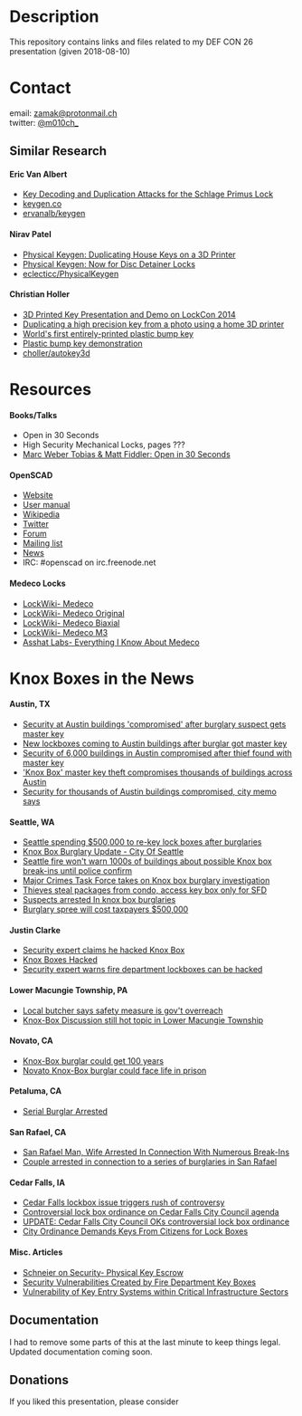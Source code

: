 # Description
This repository contains links and files related to my DEF CON 26 presentation (given 2018-08-10)

# Contact
email: zamak@protonmail.ch  
twitter: [@m010ch_](https://twitter.com/m010ch_)

## Similar Research

#### Eric Van Albert
* [Key Decoding and Duplication Attacks for the Schlage Primus Lock](https://www.youtube.com/watch?v=rLMRwB5QUBA)
* [keygen.co](https://keygen.co/)
* [ervanalb/keygen](https://github.com/ervanalb/keygen)


#### Nirav Patel
* [Physical Keygen: Duplicating House Keys on a 3D Printer](https://eclecti.cc/hardware/physical-keygen-duplicating-house-keys-on-a-3d-printer)
* [Physical Keygen: Now for Disc Detainer Locks](https://eclecti.cc/hardware/physical-keygen-now-for-disc-detainer-locks)
* [eclecticc/PhysicalKeygen](https://github.com/eclecticc/PhysicalKeygen)


#### Christian Holler
* [3D Printed Key Presentation and Demo on LockCon 2014](https://www.youtube.com/watch?v=3pSa0pslxpU)
* [Duplicating a high precision key from a photo using a home 3D printer](https://www.youtube.com/watch?v=kUD_7p7uEV0)
* [World's first entirely-printed plastic bump key](https://www.youtube.com/watch?v=2MCUXF84WuY)
* [Plastic bump key demonstration](https://www.youtube.com/watch?v=wX2s1KkvyxI)
* [choller/autokey3d](https://github.com/choller/autokey3d)



# Resources

#### Books/Talks
* Open in 30 Seconds
* High Security Mechanical Locks, pages ???
* [Marc Weber Tobias & Matt Fiddler: Open in 30 Seconds](https://www.youtube.com/watch?v=Iba1VOXsteU)


#### OpenSCAD
* [Website](http://www.openscad.org/)  
* [User manual](https://en.wikibooks.org/wiki/OpenSCAD_User_Manual)  
* [Wikipedia](https://en.m.wikipedia.org/wiki/OpenSCAD)  
* [Twitter](https://twitter.com/openscad)  
* [Forum](http://forum.openscad.org/)  
* [Mailing list](http://lists.openscad.org/mailman/listinfo/discuss_lists.openscad.org)  
* [News](http://www.openscad.org/news.html)  
* IRC: #openscad on irc.freenode.net





#### Medeco Locks
* [LockWiki- Medeco](http://lockwiki.com/index.php/Medeco)
* [LockWiki- Medeco Original](http://lockwiki.com/index.php/Medeco_Original)
* [LockWiki- Medeco Biaxial](http://lockwiki.com/index.php/Medeco_Biaxial)
* [LockWiki- Medeco M3](http://lockwiki.com/index.php/Medeco_M3)
* [Asshat Labs- Everything I Know About Medeco](https://assahatlabs.mmdeveloper.tech/locks/medeco/#picking_camlock)



# Knox Boxes in the News

#### Austin, TX
* [Security at Austin buildings 'compromised' after burglary suspect gets master key](https://www.kxan.com/news/local/austin/security-at-austin-buildings-compromised-after-burglary-suspect-gets-master-key/1031515275)  
* [New lockboxes coming to Austin buildings after burglar got master key](https://www.kxan.com/news/local/austin/new-lockboxes-coming-to-austin-buildings-after-burglar-got-master-key/1031487613)  
* [Security of 6,000 buildings in Austin compromised after thief found with master key](https://www.bizjournals.com/austin/news/2018/01/10/security-of-6-000-buildings-in-austin-compromised.html)  
* ['Knox Box' master key theft compromises thousands of buildings across Austin](http://www.fox7austin.com/news/local-news/security-of-thousands-of-austin-buildings-compromised-after-man-found-with-master-key)  
* [Security for thousands of Austin buildings compromised, city memo says](https://www.mystatesman.com/news/crime--law/security-for-thousands-austin-buildings-compromised-city-memo-says/CH78oX31Kc4OiMY5vAOZvK/)  

#### Seattle, WA
* [Seattle spending $500,000 to re-key lock boxes after burglaries](https://q13fox.com/2013/10/03/seattle-fire-spending-500k-re-keying-lock-boxes-after-burglaries/)
* [Knox Box Burglary Update - City Of Seattle](https://www.bomaseattle.org/news/346176/Knox-Box-Burglary-Update---City-of-Seattle.htm)
* [Seattle fire won't warn 1000s of buildings about possible Knox box break-ins until police confirm](https://www.kiro7.com/news/local/seattle-fire-wont-warn-1000s-of-buildings-about-possible-knox-box-break-ins-until-police-confirm/357818976)
* [Major Crimes Task Force takes on Knox box burglary investigation](https://www.kiro7.com/news/local/major-crimes-task-force-takes-on-knox-box-burglary-investigation/355780882)
* [Thieves steal packages from condo, access key box only for SFD](https://www.kiro7.com/news/local/thieves-steal-packages-from-condo-access-key-box-only-for-sfd/326876202)
* [Suspects arrested In knox box burglaries](https://www.kiro7.com/news/local/suspects-arrested-in-knox-box-burglaries/518698291)
* [Burglary spree will cost taxpayers $500,000](https://www.kiro7.com/news/half-million-dollar-key-city/246074005)

#### Justin Clarke
* [Security expert claims he hacked Knox Box](https://www.ems1.com/fire-ems/articles/1412933-Security-expert-claims-he-hacked-Knox-Box/)
* [Knox Boxes Hacked](https://ipvm.com/forums/video-surveillance/topics/knox-boxes-hacked)
* [Security expert warns fire department lockboxes can be hacked
](https://www.reuters.com/article/us-security-lockbox-idUSBRE92004T20130301)

#### Lower Macungie Township, PA
* [Local butcher says safety measure is gov't overreach](http://www.wfmz.com/news/lehigh-valley/local-butcher-says-safety-measure-is-govt-overreach/655973722)
* [Knox-Box Discussion still hot topic in Lower Macungie Township](http://www.wfmz.com/news/lehigh-valley/knox-box-discussion-still-hot-topic-in-lower-macungie-township/669532976)

#### Novato, CA
* [Knox-Box burglar could get 100 years](http://www.marinij.com/article/ZZ/20061215/NEWS/612159972)  
* [Novato Knox-Box burglar could face life in prison](http://www.marinscope.com/archives/novato-knox-box-burglar-could-face-life-in-prison/article_7c0b04cd-7447-5542-bab5-c021a37c51be.html)  

#### Petaluma, CA
* [Serial Burglar Arrested](https://local.nixle.com/alert/5427473/)

#### San Rafael, CA
* [San Rafael Man, Wife Arrested In Connection With Numerous Break-Ins](https://patch.com/california/sanrafael/san-rafael-man-wife-arrested-connection-numerous-break-ins)
* [Couple arrested in connection to a series of burglaries in San Rafael](http://www.ktvu.com/news/couple-arrested-in-connection-to-a-series-of-burglaries-in-san-rafael)

#### Cedar Falls, IA
* [Cedar Falls lockbox issue triggers rush of controversy](https://www.washingtontimes.com/news/2011/jun/19/cedar-falls-lockbox-issue-triggers-rush-of-controv/)
* [Controversial lock box ordinance on Cedar Falls City Council agenda](https://wcfcourier.com/news/local/controversial-lock-box-ordinance-on-cedar-falls-city-council-agenda/article_3e49766a-513c-58e8-b1e6-0b43a003f6f9.html)
* [UPDATE: Cedar Falls City Council OKs controversial lock box ordinance](https://wcfcourier.com/news/local/update-cedar-falls-city-council-oks-controversial-lock-box-ordinance/article_64b970a2-9624-11e0-93e5-001cc4c002e0.html)
* [City Ordinance Demands Keys From Citizens for Lock Boxes](http://www.healthfreedoms.org/city-ordinance-demands-keys-from-citizens-for-lock-boxes/)

#### Misc. Articles
* [Schneier on Security- Physical Key Escrow](https://www.schneier.com/blog/archives/2011/07/physical_key_es.html)
* [Security Vulnerabilities Created by Fire Department Key Boxes](http://silvaconsultants.com/security-vulnerabilities-created-by-fire-department-key-boxes.html)
* [Vulnerability of Key Entry Systems within Critical
Infrastructure Sectors](https://info.publicintelligence.net/CIAC-KnoxBoxVulnerabilities.pdf)

## Documentation
I had to remove some parts of this at the last minute to keep things legal. Updated documentation coming soon.


## Donations
If you liked this presentation, please consider 